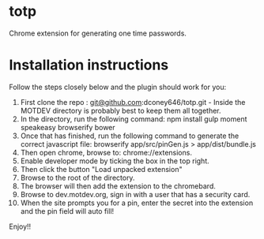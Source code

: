 # totp
Chrome extension for generating one time passwords.

# Installation instructions
Follow the steps closely below and the plugin should work for you:

1. First clone the repo : git@github.com:dconey646/totp.git - Inside the MOTDEV directory is probably best to keep them all together.
2. In the directory, run the following command:
      npm install gulp moment speakeasy browserify bower
3. Once that has finished, run the following command to generate the correct javascript file: browserify app/src/pinGen.js > app/dist/bundle.js
4. Then open chrome, browse to: chrome://extensions.
5. Enable developer mode by ticking the box in the top right.
6. Then click the button "Load unpacked extension"
7. Browse to the root of the directory.
8. The browser will then add the extension to the chromebard.
9. Browse to dev.motdev.org, sign in with a user that has a security card.
10. When the site prompts you for a pin, enter the secret into the extension and the pin field will auto fill!

Enjoy!!
